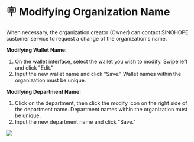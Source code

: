 # 🪧 Modifying Organization Name

When necessary, the organization creator (Owner) can contact SINOHOPE customer service to request a change of the organization's name.

**Modifying Wallet Name:**

1. On the wallet interface, select the wallet you wish to modify. Swipe left and click "Edit."
2. Input the new wallet name and click "Save." Wallet names within the organization must be unique.

**Modifying Department Name:**

1. Click on the department, then click the modify icon on the right side of the department name. Department names within the organization must be unique.
2. Input the new department name and click "Save."

![](../.gitbook/assets/未命名文件\(111\).png)
